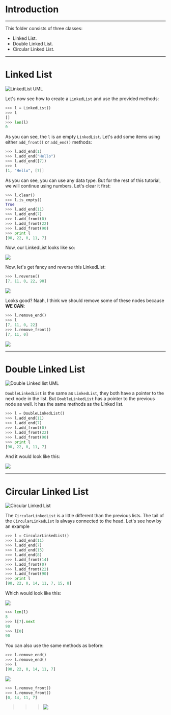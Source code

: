 # Introduction

---

This folder consists of three classes:

* Linked List.
* Double Linked List.
* Circular Linked List.


---

# Linked List

![LinkedList UML](http://www.mediafire.com/convkey/7e49/z7i5phjizhvhm3pzg.jpg)

Let's now see how to create a `LinkedList` and use the provided methods:

```python
>>> l = LinkedList()
>>> l
[]
>>> len(l)
0
```

As you can see, the `l` is an empty `LinkedList`. Let's add some items using either `add_front()` or `add_end()` methods:

```python
>>> l.add_end(1)
>>> l.add_end("Hello")
>>> l.add_end([7])
>>> l
[1, "Hello", [7]]
```

As you can see, you can use any data type. But for the rest of this tutorial, we will continue using numbers. Let's clear it first:

```python
>>> l.clear()
>>> l.is_empty()
True
>>> l.add_end(11)
>>> l.add_end(7)
>>> l.add_front(0)
>>> l.add_front(22)
>>> l.add_front(90)
>>> print l
[90, 22, 0, 11, 7]
```

Now, our LinkedList looks like so:

![](http://www.mediafire.com/convkey/1d5c/s7h0a0h1doq9dk5zg.jpg)

Now, let's get fancy and reverse this LinkedList:

```python
>>> l.reverse()
[7, 11, 0, 22, 90]
```

![](http://www.mediafire.com/convkey/914f/j32v80255874vn5zg.jpg)

Looks good? Naah, I think we should remove some of these nodes because **WE CAN**:

```python
>>> l.remove_end()
>>> l
[7, 11, 0, 22]
>>> l.remove_front()
[7, 11, 0]
```

![](http://www.mediafire.com/convkey/85bd/zazg7njvb1rdbzgzg.jpg)

---

# Double Linked List

![Double Linked list UML](http://www.mediafire.com/convkey/4d48/v4ampot1bcon7vuzg.jpg)

`DoubleLinkedList` is the same as `LinkedList`, they both have a pointer to the next node in the list. But `DoubleLinkedList` has a pointer to the previous node as well. It has the same methods as the Linked list.

```python
>>> l = DoubleLinkedList()
>>> l.add_end(11)
>>> l.add_end(7)
>>> l.add_front(0)
>>> l.add_front(22)
>>> l.add_front(90)
>>> print l
[90, 22, 0, 11, 7]
```

And it would look like this:

![](http://www.mediafire.com/convkey/6988/5qgcfa9v15h72bnzg.jpg)

---

# Circular Linked List

![Circular Linked List](http://www.mediafire.com/convkey/9678/20yyc8bwreqn9fqzg.jpg)

The `CircularLinkedList` is a little different than the previous lists. The tail of the `CircularLinkedList` is always connected to the head. Let's see how by an example

```python
>>> l = CircularLinkedList()
>>> l.add_end(11)
>>> l.add_end(7)
>>> l.add_end(15)
>>> l.add_end(8)
>>> l.add_front(14)
>>> l.add_front(0)
>>> l.add_front(22)
>>> l.add_front(90)
>>> print l
[90, 22, 0, 14, 11, 7, 15, 8]
```

Which would look like this:

![](http://www.mediafire.com/convkey/c2d1/uoxiwhl2ru0k14ezg.jpg)

```python
>>> len(l)
8
>>> l[7].next
90
>>> l[0]
90
```

You can also use the same methods as before:

```python
>>> l.remove_end()
>>> l.remove_end()
>>> l
[90, 22, 0, 14, 11, 7]

```

![](http://www.mediafire.com/convkey/3582/o0l1vaeb6vw1q1rzg.jpg)

```python
>>> l.remove_front()
>>> l.remove_front()
[0, 14, 11, 7]
```

>>> ![](http://www.mediafire.com/convkey/8912/815ap1is8upeb88zg.jpg)





